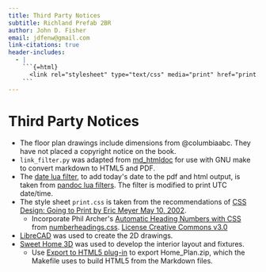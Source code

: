 ```yaml
---
title: Third Party Notices
subtitle: Richland Prefab 2BR
author: John D. Fisher
email: jdfenw@gmail.com
link-citations: true
header-includes:
  - |
    ```{=html}
      <link rel="stylesheet" type="text/css" media="print" href="print.css" />
    ```
---
```


# Third Party Notices

- The floor plan drawings include dimensions from @columbiaabc. They have not
  placed a copyright notice on the book.
- `link_filter.py` was adapted from [md_htmldoc][md_htmldoc] for use with GNU
  make to convert markdown to HTML5 and PDF.
- The [date lua filter](date.lua), to add today's date to the pdf and html
  output, is taken from [pandoc lua filters][date_lua]. The filter is modified
  to print UTC date/time.
  <!-- markdownlint-disable MD013 -->
  <!-- TODO:  <30-09-18, jfishe>
  Use CSS media per [I totally forgot about print style sheets](https://uxdesign.cc/i-totally-forgot-about-print-style-sheets-f1e6604cfd6 "Manuel Matuzovic")
  -->
- The style sheet `print.css` is taken from the recommendations of [CSS Design: Going to Print by Eric Meyer May 10, 2002](https://alistapart.com/article/goingtoprint).
  - Incorporate Phil Archer's [Automatic Heading Numbers with CSS](https://philarcher.org/diary/2013/headingnumbers/) from [numberheadings.css](http://philarcher.org/css/numberheadings.css). [License Creative Commons v3.0](http://creativecommons.org/licenses/by/3.0/)
    <!-- markdownlint-enable MD013 -->
- [LibreCAD][librecad] was used to create the 2D drawings.
- [Sweet Home 3D][sweethome3d] was used to develop the interior layout and fixtures.
  - Use [Export to HTML5 plug-in][html5_plug] to export Home_Plan.zip, which the
    Makefile uses to build HTML5 from the Markdown files.

[sweethome3d]: http://www.sweethome3d.com/ "Sweet Home 3D - Draw floor plans and arrange furniture freely"
[html5_plug]: http://www.sweethome3d.com/blog/2016/05/05/export_to_html5_plug_in.html "Export to HTML5 plug-in"
[librecad]: https://librecad.org/ "LibreCAD Open Source 2D-CAD"
[md_htmldoc]: https://github.com/MatrixManAtYrService/md_htmldoc "MatrixManAtYrService/md_htmldoc"
[date_lua]: https://pandoc.org/lua-filters.html#setting-the-date-in-the-metadata "Setting the date in the metadata"
